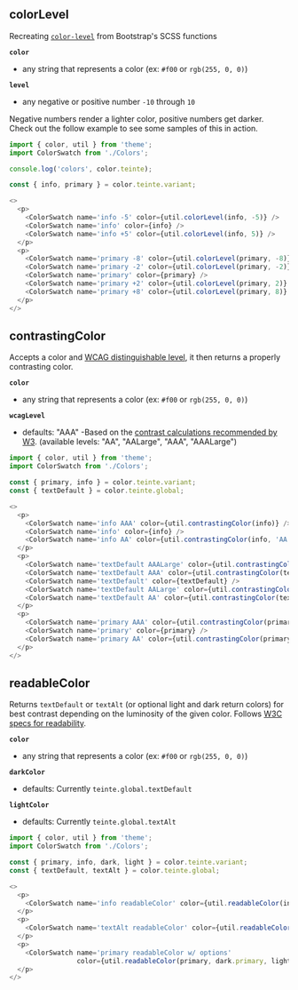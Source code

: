 ## colorLevel

Recreating [`color-level`](https://github.com/twbs/bootstrap/blob/08ba61e276a6393e8e2b97d56d2feb70a24fe22c/scss/_functions.scss#L97) from Bootstrap's SCSS functions

**`color`**
  - any string that represents a color (ex: `#f00` or `rgb(255, 0, 0)`)

**`level`**
  - any negative or positive number `-10` through `10`

Negative numbers render a lighter color, positive numbers get darker. Check out the follow example to see some samples of this in action.

```js
import { color, util } from 'theme';
import ColorSwatch from './Colors';

console.log('colors', color.teinte);

const { info, primary } = color.teinte.variant;

<>
  <p>
    <ColorSwatch name='info -5' color={util.colorLevel(info, -5)} />
    <ColorSwatch name='info' color={info} />
    <ColorSwatch name='info +5' color={util.colorLevel(info, 5)} />
  </p>
  <p>
    <ColorSwatch name='primary -8' color={util.colorLevel(primary, -8)} />
    <ColorSwatch name='primary -2' color={util.colorLevel(primary, -2)} />
    <ColorSwatch name='primary' color={primary} />
    <ColorSwatch name='primary +2' color={util.colorLevel(primary, 2)} />
    <ColorSwatch name='primary +8' color={util.colorLevel(primary, 8)} />
  </p>
</>
```

## contrastingColor
Accepts a color and [WCAG distinguishable level](https://www.w3.org/TR/WCAG21/#distinguishable), it then returns a properly contrasting color.

**`color`**
  - any string that represents a color (ex: `#f00` or `rgb(255, 0, 0)`)

**`wcagLevel`**
  - defaults: "AAA" -Based on the [contrast calculations recommended by W3](https://www.w3.org/WAI/WCAG21/Understanding/contrast-enhanced.html). (available levels: "AA", "AALarge", "AAA", "AAALarge")

```js
import { color, util } from 'theme';
import ColorSwatch from './Colors';

const { primary, info } = color.teinte.variant;
const { textDefault } = color.teinte.global;

<>
  <p>
    <ColorSwatch name='info AAA' color={util.contrastingColor(info)} />
    <ColorSwatch name='info' color={info} />
    <ColorSwatch name='info AA' color={util.contrastingColor(info, 'AA')} />
  </p>
  <p>
    <ColorSwatch name='textDefault AAALarge' color={util.contrastingColor(textDefault, 'AAALarge')} />
    <ColorSwatch name='textDefault AAA' color={util.contrastingColor(textDefault)} />
    <ColorSwatch name='textDefault' color={textDefault} />
    <ColorSwatch name='textDefault AALarge' color={util.contrastingColor(textDefault, 'AALarge')} />
    <ColorSwatch name='textDefault AA' color={util.contrastingColor(textDefault, 'AA')} />
  </p>
  <p>
    <ColorSwatch name='primary AAA' color={util.contrastingColor(primary)} />
    <ColorSwatch name='primary' color={primary} />
    <ColorSwatch name='primary AA' color={util.contrastingColor(primary, 'AA')} />
  </p>
</>
```

## readableColor
Returns `textDefault` or `textAlt` (or optional light and dark return colors) for best contrast depending on the luminosity of the given color. Follows [W3C specs for readability](https://www.w3.org/TR/WCAG20-TECHS/G18.html).

**`color`**
  - any string that represents a color (ex: `#f00` or `rgb(255, 0, 0)`)

**`darkColor`**
  - defaults: Currently `teinte.global.textDefault`

**`lightColor`**
  - defaults: Currently `teinte.global.textAlt`

```js
import { color, util } from 'theme';
import ColorSwatch from './Colors';

const { primary, info, dark, light } = color.teinte.variant;
const { textDefault, textAlt } = color.teinte.global;

<>
  <p>
    <ColorSwatch name='info readableColor' color={util.readableColor(info)} />
  </p>
  <p>
    <ColorSwatch name='textAlt readableColor' color={util.readableColor(textAlt)} />
  </p>
  <p>
    <ColorSwatch name='primary readableColor w/ options'
                 color={util.readableColor(primary, dark.primary, light.primary)} />
  </p>
</>
